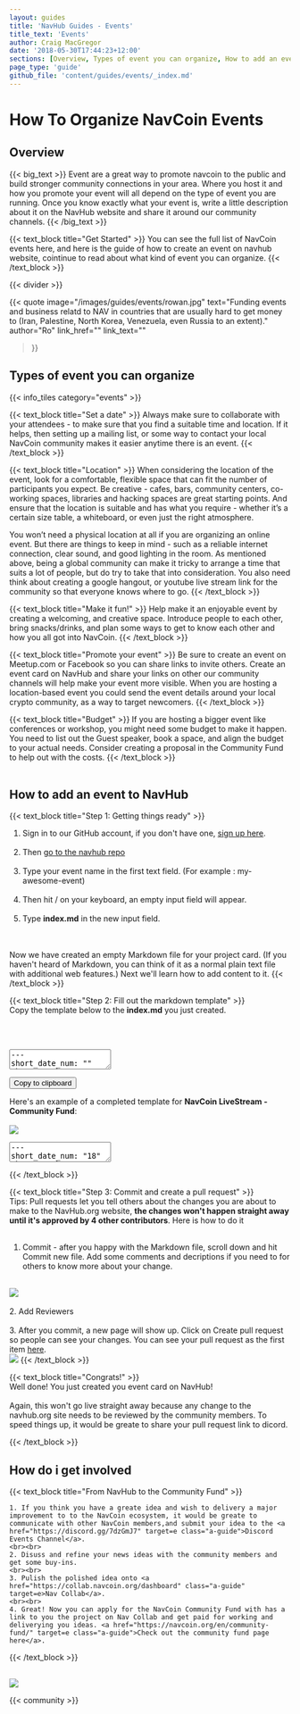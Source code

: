 ```yaml
---
layout: guides
title: 'NavHub Guides - Events'
title_text: 'Events'
author: Craig MacGregor
date: '2018-05-30T17:44:23+12:00'
sections: [Overview, Types of event you can organize, How to add an event to NavHub, How do i get involved]
page_type: 'guide'
github_file: 'content/guides/events/_index.md'
---
```



# How To Organize NavCoin Events

## Overview


{{< big_text >}}
Event are a great way to promote navcoin to the public and build stronger community connections in your area. Where you host it and how you promote your event will all depend on the type of event you are running. Once you know exactly what your event is, write a little description about it on the NavHub website and share it around our community channels.
{{< /big_text >}}

{{< text_block
  title="Get Started" >}}
  You can see the full list of NavCoin events here, and here is the guide of how to create an event on navhub website, cointinue to read about what kind of event you can organize.
{{< /text_block >}}

{{< divider >}}

{{< quote
  image="/images/guides/events/rowan.jpg"
  text="Funding events and business relatd to NAV in countries that are usually hard to get money to (Iran, Palestine, North Korea, Venezuela, even Russia to an extent)."
  author="Ro"
  link_href=""
  link_text=""
>}}

## Types of event you can organize

{{< info_tiles category="events" >}}

{{< text_block
  title="Set a date" >}}
  Always make sure to collaborate with your attendees - to make sure that you find a suitable time and location. If it helps, then setting up a mailing list, or some way to contact your local NavCoin community makes it easier anytime there is an event.
{{< /text_block >}}

{{< text_block
  title="Location" >}}
  When considering the location of the event, look for a comfortable, flexible space that can fit the number of participants you expect. Be creative - cafes, bars, community centers, co-working spaces, libraries and hacking spaces are great starting points. And ensure that the location is suitable and has what you require - whether it’s a certain size table, a whiteboard, or even just the right atmosphere.

  You won’t need a physical location at all if you are organizing an online event. But there are things to keep in mind - such as a reliable internet connection, clear sound, and good lighting in the room. As mentioned above, being a global community can make it tricky to arrange a time that suits a lot of people, but do try to take that into consideration. You also need think about creating a google hangout, or youtube live stream link for the community so that everyone knows where to go.
{{< /text_block >}}

{{< text_block
  title="Make it fun!" >}}
Help make it an enjoyable event by creating a welcoming, and creative space. Introduce people to each other, bring snacks/drinks, and plan some ways to get to know each other and how you all got into NavCoin.
{{< /text_block >}}

{{< text_block
  title="Promote your event" >}}
Be sure to create an event on Meetup.com or Facebook so you can share links to invite others. Create an event card on NavHub and share your links on other our community channels will help make your event more visible. When you are hosting a location-based event you could send the event details around your local crypto community, as a way to target newcomers.
{{< /text_block >}}

{{< text_block
  title="Budget" >}}
If you are hosting a bigger event like conferences or workshop, you might need some budget to make it happen. You need to list out the Guest speaker, book a space, and align the budget to your actual needs. Consider creating a proposal in the Community Fund to help out with the costs.
{{< /text_block >}}
<br><br>

## How to add an event to NavHub

{{< text_block
  title="Step 1: Getting things ready" >}}
  <br>
  1. Sign in to our GitHub account, if you don't have one, <a href="https://github.com/join" target= e class="a-guide">sign up here</a>.
  <br><br>
  2. Then <a href="https://github.com/NAVCoin/NavHub/new/master/content/events" target=e class="a-guide">go to the navhub repo</a>
  <br><br>
  3. Type your event name in the first text field. (For example : my-awesome-event)
  <br><br>
  4. Then hit <span class="highlight">/</span> on your keyboard, an empty input field will appear.
  <br><br>
  5. Type <strong>index.md</strong> in the new input field.

  <br><br>
  Now we have created an empty Markdown file for your project card. (If you haven't heard of Markdown, you can think of it as a normal plain text file with additional web features.) Next we'll learn how to add content to it.
{{< /text_block >}}


{{< text_block
  title="Step 2: Fill out the markdown template" >}}
  <br>
  Copy the template below to the <strong>index.md</strong> you just created.

  <br><br>
  <textarea class="textarea" id="txtarea" onClick="SelectAll('txtarea');">
---
short_date_num: ""
short_month: ""
eventLongDate: ""
date: ''
past: false
title: ""
location: ""
host: ""
description: ""
twitter_url: ""
facebook_url: ""
meet_up_url: ""
misc_url: ""
---
  </textarea>
  <button class="button" onclick="copyTxt()">Copy to clipboard</button>

  Here's an example of a completed template for <strong>NavCoin LiveStream - Community Fund</strong>:
  <br><br>
  <img src="/images/guides/events/event-thumb.png" class="pic thumb">
  <br>
  <textarea class="textarea" id="txtarea">
---
short_date_num: "18"
short_month: "OCT"
eventLongDate: "Thursday, 18 October 2019, 8.30am - 9.30am (GMT+12)"
date: '2018-10-18T08:30:00+12:00'
past: true
title: "NavCoin LiveStream - Community Fund"
location: "12 Madden Street, Auckland, New Zealand"
host: "NavCoin Core"
description: "In this education session the NavCoin Core devs will be discussing NavCoin's decentralized governance system; the Community Fund"
misc_url: "https://www.youtube.com/watch?v=UKNZBNiq_Zs"
---
  </textarea>
{{< /text_block >}}

{{< text_block
  title="Step 3: Commit and create a pull request" >}}
  <br>
  Tips: Pull requests let you tell others about the changes you are about to make to the NavHub.org website, <strong>the changes won't happen straight away until it's approved by 4 other contributors</strong>. Here is how to do it
  <br><br>
  1. Commit - after you happy with the Markdown file, scroll down and hit <span class="highlight">Commit new file</span>. Add some comments and decriptions if you need to for others to know more about your change.
  <br>
  <img src="/images/guides/projects/commit.png" class="pic">
  <br><br>
  2. Add Reviewers
  <br><br>
  3. After you commit, a new page will show up. Click on <span class="highlight">Create pull request</span> so people can see your changes. You can see your pull request as the first item  <a href="https://github.com/NAVCoin/NavHub/pulls" target=e class="a-guide">here</a>.
  <br>
  <img src="/images/guides/projects/pull.png" class="pic">
{{< /text_block >}}



{{< text_block
  title="Congrats!" >}}
  <br>
  Well done! You just created you event card on NavHub!
  <br><br>
  Again, this won't go live straight away because any change to the navhub.org site needs to be reviewed by the community members. To speed things up, it would be greate to share your pull request link to dicord.

{{< /text_block >}}

## How do i get involved
{{< text_block
  title="From NavHub to the Community Fund" >}}

    1. If you think you have a greate idea and wish to delivery a major improvement to to the NavCoin ecosystem, it would be greate to communicate with other NavCoin members,and submit your idea to the <a href="https://discord.gg/7dzGmJ7" target=e class="a-guide">Discord Events Channel</a>.
    <br><br>
    2. Disuss and refine your news ideas with the community members and get some buy-ins.
    <br><br>
    3. Pulish the polished idea onto <a href="https://collab.navcoin.org/dashboard" class="a-guide" target=e>Nav Collab</a>.
    <br><br>
    4. Great! Now you can apply for the NavCoin Community Fund with has a link to you the project on Nav Collab and get paid for working and deliverying you ideas. <a href="https://navcoin.org/en/community-fund/" target=e class="a-guide">Check out the community fund page here</a>.
{{< /text_block >}}

<img src="/images/guides/workflow.png" style="display: flex; max-width: 700px;margin: 0 auto; margin-top: 30px;">

{{< community >}}

<script type="text/javascript">
function copyTxt(){
    var copyText = document.getElementById("txtarea");

  copyText.select();

  document.execCommand("copy");
}  

function SelectAll(id)
{
    document.getElementById(id).focus();
    document.getElementById(id).select();
}
</script>
